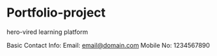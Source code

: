 # Portfolio-project

hero-vired learning platform

Basic Contact Info:
Email: email@domain.com
Mobile No: 1234567890
